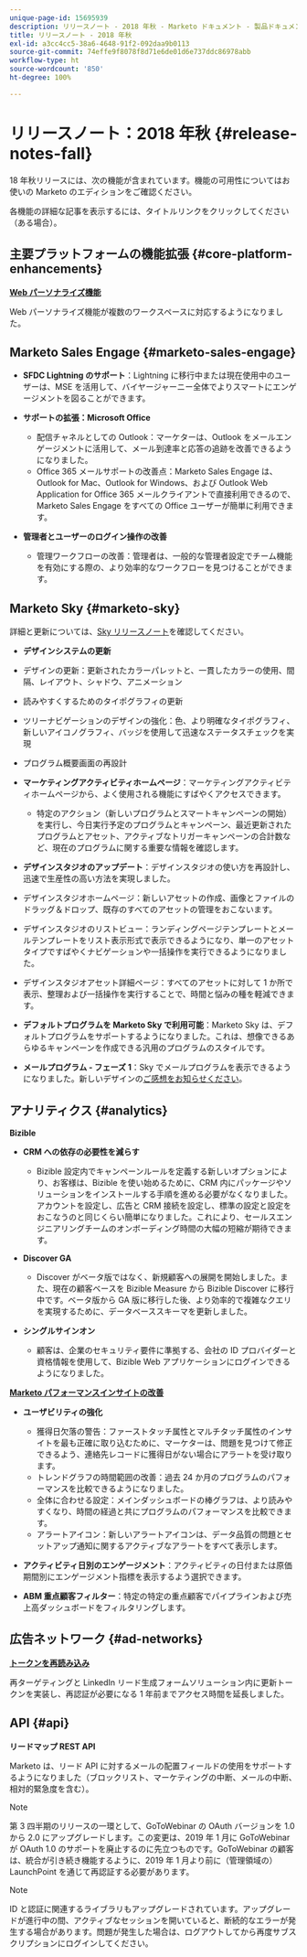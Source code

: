 ```yaml
---
unique-page-id: 15695939
description: リリースノート - 2018 年秋 - Marketo ドキュメント - 製品ドキュメント
title: リリースノート - 2018 年秋
exl-id: a3cc4cc5-38a6-4648-91f2-092daa9b0113
source-git-commit: 74effe9f8078f8d71e6de01d6e737ddc86978abb
workflow-type: ht
source-wordcount: '850'
ht-degree: 100%

---
```


# リリースノート：2018 年秋 {#release-notes-fall}

18 年秋リリースには、次の機能が含まれています。機能の可用性についてはお使いの Marketo のエディションをご確認ください。

各機能の詳細な記事を表示するには、タイトルリンクをクリックしてください（ある場合）。

## 主要プラットフォームの機能拡張 {#core-platform-enhancements}

**[Web パーソナライズ機能](/help/marketo/product-docs/web-personalization/getting-started/workspaces-in-web-personalization.md)**

Web パーソナライズ機能が複数のワークスペースに対応するようになりました。

## Marketo Sales Engage {#marketo-sales-engage}

* **SFDC Lightning のサポート**：Lightning に移行中または現在使用中のユーザーは、MSE を活用して、バイヤージャーニー全体でよりスマートにエンゲージメントを図ることができます。

* **サポートの拡張：Microsoft Office**

   * 配信チャネルとしての Outlook：マーケターは、Outlook をメールエンゲージメントに活用して、メール到達率と応答の追跡を改善できるようになりました。
   * Office 365 メールサポートの改善点：Marketo Sales Engage は、Outlook for Mac、Outlook for Windows、および Outlook Web Application for Office 365 メールクライアントで直接利用できるので、Marketo Sales Engage をすべての Office ユーザーが簡単に利用できます。

* **管理者とユーザーのログイン操作の改善**

   * 管理ワークフローの改善：管理者は、一般的な管理者設定でチーム機能を有効にする際の、より効率的なワークフローを見つけることができます。

## Marketo Sky {#marketo-sky}

詳細と更新については、[Sky リリースノート](https://help.marketo.com)を確認してください。

* **デザインシステムの更新**

* デザインの更新：更新されたカラーパレットと、一貫したカラーの使用、間隔、レイアウト、シャドウ、アニメーション
* 読みやすくするためのタイポグラフィの更新
* ツリーナビゲーションのデザインの強化：色、より明確なタイポグラフィ、新しいアイコノグラフィ、バッジを使用して迅速なステータスチェックを実現
* プログラム概要画面の再設計

* **マーケティングアクティビティホームページ**：マーケティングアクティビティホームページから、よく使用される機能にすばやくアクセスできます。

   * 特定のアクション（新しいプログラムとスマートキャンペーンの開始）を実行し、今日実行予定のプログラムとキャンペーン、最近更新されたプログラムとアセット、アクティブなトリガーキャンペーンの合計数など、現在のプログラムに関する重要な情報を確認します。

* **デザインスタジオのアップデート**：デザインスタジオの使い方を再設計し、迅速で生産性の高い方法を実現しました。
* デザインスタジオホームページ：新しいアセットの作成、画像とファイルのドラッグ＆ドロップ、既存のすべてのアセットの管理をおこないます。
* デザインスタジオのリストビュー：ランディングページテンプレートとメールテンプレートをリスト表示形式で表示できるようになり、単一のアセットタイプですばやくナビゲーションや一括操作を実行できるようになりました。
* デザインスタジオアセット詳細ページ：すべてのアセットに対して 1 か所で表示、整理および一括操作を実行することで、時間と悩みの種を軽減できます。
* **デフォルトプログラムを Marketo Sky で利用可能**：Marketo Sky は、デフォルトプログラムをサポートするようになりました。これは、想像できるあらゆるキャンペーンを作成できる汎用のプログラムのスタイルです。
* **メールプログラム - フェーズ 1**：Sky でメールプログラムを表示できるようになりました。新しいデザインの[ご感想をお知らせください](https://go.marketo.com/NextGenUX---USA---Apr-2018-fcp_Landing-Page-Feedback.html)。

## アナリティクス {#analytics}

**Bizible**

* **CRM への依存の必要性を減らす**

   * Bizible 設定内でキャンペーンルールを定義する新しいオプションにより、お客様は、Bizible を使い始めるために、CRM 内にパッケージやソリューションをインストールする手順を進める必要がなくなりました。アカウントを設定し、広告と CRM 接続を設定し、標準の設定と設定をおこなうのと同じくらい簡単になりました。これにより、セールスエンジニアリングチームのオンボーディング時間の大幅の短縮が期待できます。

* **Discover GA**

   * Discover がベータ版ではなく、新規顧客への展開を開始しました。また、現在の顧客ベースを Bizible Measure から Bizible Discover に移行中です。ベータ版から GA 版に移行した後、より効率的で複雑なクエリを実現するために、データベーススキーマを更新しました。

* **シングルサインオン**

   * 顧客は、企業のセキュリティ要件に準拠する、会社の ID プロバイダーと資格情報を使用して、Bizible Web アプリケーションにログインできるようになりました。

**[Marketo パフォーマンスインサイトの改善](/help/marketo/product-docs/reporting/performance-insights/performance-insights-overview.md)**

* **ユーザビリティの強化**

   * 獲得日欠落の警告：ファーストタッチ属性とマルチタッチ属性のインサイトを最も正確に取り込むために、マーケターは、問題を見つけて修正できるよう、連絡先レコードに獲得日がない場合にアラートを受け取ります。
   * トレンドグラフの時間範囲の改善：過去 24 か月のプログラムのパフォーマンスを比較できるようになりました。
   * 全体に合わせる設定：メインダッシュボードの棒グラフは、より読みやすくなり、時間の経過と共にプログラムのパフォーマンスを比較できます。
   * アラートアイコン：新しいアラートアイコンは、データ品質の問題とセットアップ通知に関するアクティブなアラートをすべて表示します。

* **アクティビティ日別のエンゲージメント**：アクティビティの日付または原価期間別にエンゲージメント指標を表示するよう選択できます。
* **ABM 重点顧客フィルター**：特定の特定の重点顧客でパイプラインおよび売上高ダッシュボードをフィルタリングします。

## 広告ネットワーク {#ad-networks}

**[トークンを再読み込み](/help/marketo/product-docs/demand-generation/social/social-functions/set-up-linkedin-lead-gen-forms.md)**

再ターゲティングと LinkedIn リード生成フォームソリューション内に更新トークンを実装し、再認証が必要になる 1 年前までアクセス時間を延長しました。

## API {#api}

**リードマップ REST API**

Marketo は、リード API に対するメールの配置フィールドの使用をサポートするようになりました（ブロックリスト、マーケティングの中断、メールの中断、相対的緊急度を含む）。

>[!NOTE]
>
>第 3 四半期のリリースの一環として、GoToWebinar の OAuth バージョンを 1.0 から 2.0 にアップグレードします。この変更は、2019 年 1 月に GoToWebinar が OAuth 1.0 のサポートを廃止するのに先立つものです。GoToWebinar の顧客は、統合が引き続き機能するように、2019 年 1 月より前に（管理領域の）LaunchPoint を通じて再認証する必要があります。

>[!NOTE]
>
>ID と認証に関連するライブラリもアップグレードされています。アップグレードが進行中の間、アクティブなセッションを開いていると、断続的なエラーが発生する場合があります。問題が発生した場合は、ログアウトしてから再度サブスクリプションにログインしてください。
